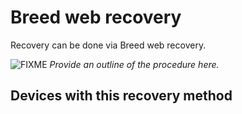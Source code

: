 # Breed web recovery

Recovery can be done via Breed web recovery.

![FIXME](/lib/images/smileys/fixme.svg) *Provide an outline of the procedure here.*

## Devices with this recovery method
